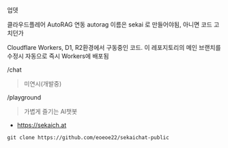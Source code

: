 업뎃

클라우드플레어 AutoRAG 연동
autorag 이름은 sekai 로 만들어야됨, 아니면 코드 고치던가


Cloudflare Workers, D1, R2환경에서 구동중인 코드.
이 레포지토리의 메인 브랜치를 수정시 자동으로 즉시 Workers에 배포됨

/chat
> 미연시(개발중)

/playground
> 가볍게 즐기는 AI챗봇

- https://sekaich.at


```
git clone https://github.com/eoeoe22/sekaichat-public
```










